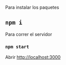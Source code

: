 
Para instalar los paquetes

## `npm i`

Para correr el servidor

### `npm start`

Abrir [http://localhost:3000](http://localhost:3000) 



